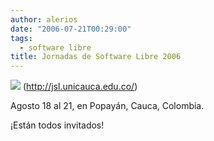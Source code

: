 ```yaml
---
author: alerios
date: "2006-07-21T00:29:00"
tags:
  - software libre
title: Jornadas de Software Libre 2006
---
```


![](http://jsl.unicauca.edu.co/ocs/themes/Prairie/images/title.gif) (http://jsl.unicauca.edu.co/)

Agosto 18 al 21, en Popayán, Cauca, Colombia.

¡Están todos invitados!
